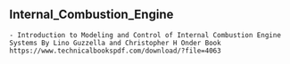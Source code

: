 
## Internal_Combustion_Engine

```
- Introduction to Modeling and Control of Internal Combustion Engine Systems By Lino Guzzella and Christopher H Onder Book
https://www.technicalbookspdf.com/download/?file=4063




```


